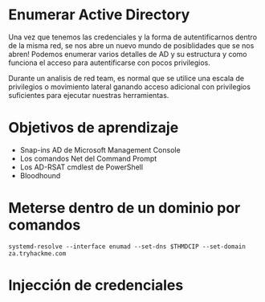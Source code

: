 # Enumerar Active Directory

Una vez que tenemos las credenciales y la forma de autentificarnos dentro de la misma red, se nos abre un nuevo mundo de posiblidades que se nos abren! Podemos enumerar varios detalles de AD y su estructura y como funciona el acceso para autentificarse con pocos privilegios.

Durante un analisis de red team, es normal que se utilice una escala de privilegios o movimiento lateral ganando acceso adicional con privilegios suficientes para ejecutar nuestras herramientas.

# Objetivos de aprendizaje

- Snap-ins AD de Microsoft Management Console
- Los comandos Net del Command Prompt
- Los AD-RSAT cmdlest de PowerShell
- Bloodhound

# Meterse dentro de un dominio por comandos

```
systemd-resolve --interface enumad --set-dns $THMDCIP --set-domain za.tryhackme.com
```

# Injección de credenciales

